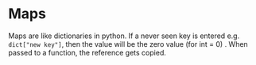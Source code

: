 # Maps

Maps are like dictionaries in python. If a never seen key is entered e.g. `dict["new key"]`, then the value will be the zero value (for int = 0) . 
When passed to a function, the reference gets copied.
